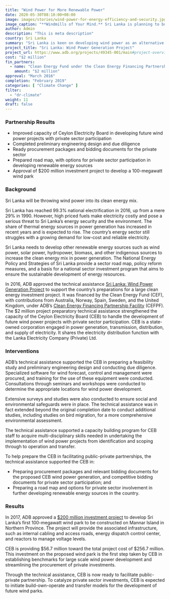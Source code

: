 ```yaml
---
title: "Wind Power for More Renewable Power"
date: 2020-05-30T08:10:00+08:00
image: images/stories/wind-power-for-energy-efficiency-and-security.jpg
image_caption: "**Windmills of Your Mind.** Sri Lanka is planning to build a wind farm by 2022 and has undertaken meticulous preparations for harvesting power from the winds."
author: Admin
description: "This is meta description"
country: Sri Lanka
summary: "Sri Lanka is keen on developing wind power as an alternative to more costly thermal power. An ADB technical assistance supported by the Clean Energy Fund, built the capacity of Sri Lanka’s largest electric company to handle wind power projects with private sector involvement."
project_title: "Sri Lanka: Wind Power Generation Project"
project_url: https://www.adb.org/projects/49345-001/main#project-overview
cost: "$2 million"
fin_partners:
  - name: "Clean Energy Fund under the Clean Energy Financing Partnership Facility"
    amount: "$2 million"
approval: "March 2016"
completion: "February 2019"
categories: [ "Climate Change" ]
filter:
  - "dr-climate"
weight: 11
draft: false
---
```

### Partnership Results

<ul class="dr-results">
<li><i class="icon-check-circle"></i> Improved capacity of Ceylon Electricity Board in developing future wind power projects with private sector participation</li>
<li><i class="icon-check-circle"></i> Completed preliminary engineering design and due diligence</li>
<li><i class="icon-check-circle"></i> Ready procurement packages and bidding documents for the private sector</li>
<li><i class="icon-check-circle"></i> Prepared road map, with options for private sector participation in developing renewable energy sources</li>
<li><i class="icon-check-circle"></i> Approval of $200 million investment project to develop a 100-megawatt wind park</li>
</ul>

### Background

Sri Lanka will be throwing wind power into its clean energy mix.  

Sri Lanka has reached 99.3% national electrification in 2016, up from a mere 29% in 1990. However, high priced fuels make electricity costly and pose a serious threat to Sri Lanka’s energy security and the environment. The share of thermal energy sources in power generation has increased in recent years and is expected to rise. The country’s energy sector still struggles with a growing demand for low-cost and reliable electricity.  

Sri Lanka needs to develop other renewable energy sources such as wind power, solar power, hydropower, biomass, and other indigenous sources to increase the clean energy mix in power generation. The National Energy Policy and Strategies of Sri Lanka provide a sector road map, policy reform measures, and a basis for a national sector investment program that aims to ensure the sustainable development of energy resources. 

In 2016, ADB approved the technical assistance [Sri Lanka: Wind Power Generation Project](https://www.adb.org/projects/49345-001/main) to support the country’s preparations for a large clean energy investment project. It was financed by the Clean Energy Fund (CEF), with contributions from Australia, Norway, Spain, Sweden, and the United Kingdom, under ADB’s [Clean Energy Financing Partnership Facility](./modalities/financing-partnership-facilities/clean-energy-financing-partnership-facility/) (CEFPF). The $2 million project preparatory technical assistance strengthened the capacity of the Ceylon Electricity Board (CEB) to handle the development of future wind power projects with private sector participation. CEB is a state-owned corporation engaged in power generation, transmission, distribution, and supply of electricity. It shares the electricity distribution function with the Lanka Electricity Company (Private) Ltd. 

### Interventions

ADB’s technical assistance supported the CEB in preparing a feasibility study and preliminary engineering design and conducting due diligence. Specialized software for wind forecast, control and management were procured, and training for the use of these equipment were conducted. Consultations through seminars and workshops were conducted to determine the appropriate locations for wind power development.  

Extensive surveys and studies were also conducted to ensure social and environmental safeguards were in place. The technical assistance was in fact extended beyond the original completion date to conduct additional studies, including studies on bird migration, for a more comprehensive environmental assessment.

The technical assistance supported a capacity building program for CEB staff to acquire multi-disciplinary skills needed in undertaking the implementation of wind power projects from identification and scoping through to operation and transfer.  

To help prepare the CEB in facilitating public-private partnerships, the technical assistance supported the CEB in:

* Preparing procurement packages and relevant bidding documents for the proposed CEB wind power generation, and competitive bidding documents for private sector participation; and
* Preparing a road map and options for private sector involvement in further developing renewable energy sources in the country.

### Results

In 2017, ADB approved a [$200 million investment project](https://www.adb.org/projects/49345-002/main) to develop Sri Lanka’s first 100-megawatt wind park to be constructed on Mannar Island in Northern Province. The project will provide the associated infrastructure, such as internal cabling and access roads, energy dispatch control center, and reactors to manage voltage levels. 

CEB is providing $56.7 million toward the total project cost of $256.7 million. This investment on the proposed wind park is the first step taken by CEB in establishing benchmarks for large scale wind power development and streamlining the procurement of private investments.  

Through the technical assistance, CEB is now ready to facilitate public-private partnership. To catalyze private sector investments, CEB is expected to initiate build-own-operate and transfer models for the development of future wind parks.